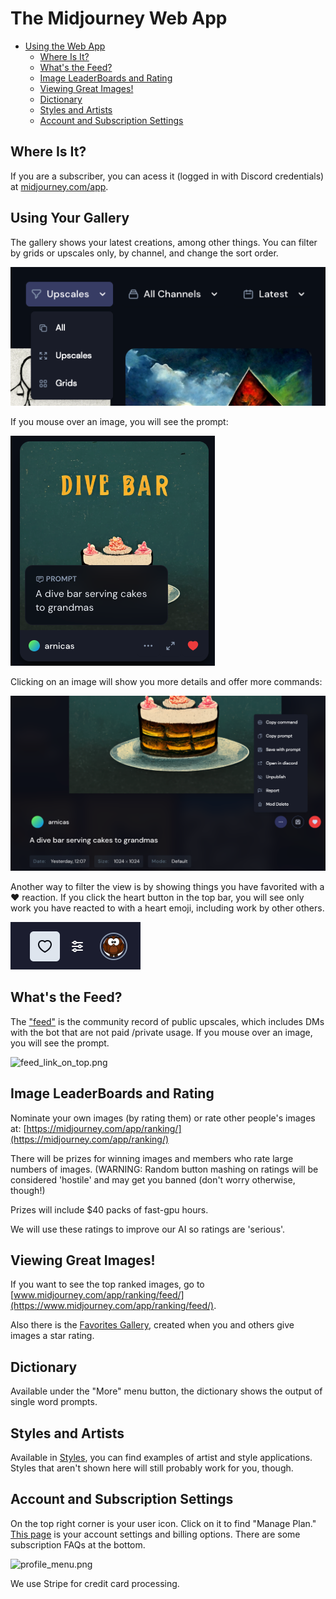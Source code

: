 # The Midjourney Web App

* [Using the Web App](web-app.md#using-the-web-app)
  * [Where Is It?](web-app.md#where-is-it)
  * [What's the Feed?](web-app.md#whats-the-feed)
  * [Image LeaderBoards and Rating](web-app.md#image-leaderboards-and-rating)
  * [Viewing Great Images!](web-app.md#viewing-great-images)
  * [Dictionary](web-app.md#dictionary)
  * [Styles and Artists](web-app.md#styles-and-artists)
  * [Account and Subscription Settings](web-app.md#account-and-subscription-settings)

## Where Is It?

If you are a subscriber, you can acess it (logged in with Discord credentials) at [midjourney.com/app](https://www.midjourney.com/app/).



## Using Your Gallery



The gallery shows your latest creations, among other things. You can filter by grids or upscales only, by channel, and change the sort order.

![Filter/sort commands in the gallery](<.gitbook/assets/image (28).png>)

If you mouse over an image, you will see the prompt:

![Mouse over an image to see the prompt](<.gitbook/assets/image (23).png>)

Clicking on an image will show you more details and offer more commands:

![Click on a gallery image for more info and options, such as the ... button shown.](<.gitbook/assets/image (7).png>)



Another way to filter the view is by showing things you have favorited with a ❤️ reaction.  If you click the heart button in the top bar, you will see only work you have reacted to with a heart emoji, including work by other others.

![](<.gitbook/assets/image (27).png>)



## What's the Feed?

The ["feed"](https://www.midjourney.com/app/feed/) is the community record of public upscales, which includes DMs with the bot that are not paid /private usage. If you mouse over an image, you will see the prompt.

![feed\_link\_on\_top.png](https://raw.githubusercontent.com/arnicas/MJ-Docs/main/.github/images/feed\_link\_on\_top.png)

## Image LeaderBoards and Rating

Nominate your own images (by rating them) or rate other people's images at: [https://midjourney.com/app/ranking/](https://midjourney.com/app/ranking/)

There will be prizes for winning images and members who rate large numbers of images. (WARNING: Random button mashing on ratings will be considered 'hostile' and may get you banned (don't worry otherwise, though!)

Prizes will include $40 packs of fast-gpu hours.

We will use these ratings to improve our AI so ratings are 'serious'.

## Viewing Great Images!

If you want to see the top ranked images, go to [www.midjourney.com/app/ranking/feed/](https://www.midjourney.com/app/ranking/feed/).

Also there is the [Favorites Gallery](https://www.midjourney.com/app/feed/favorites/), created when you and others give images a star rating.

## Dictionary

Available under the "More" menu button, the dictionary shows the output of single word prompts.

## Styles and Artists

Available in [Styles](https://www.midjourney.com/app/library/styles/), you can find examples of artist and style applications. Styles that aren't shown here will still probably work for you, though.

## Account and Subscription Settings

On the top right corner is your user icon. Click on it to find "Manage Plan." [This page](https://www.midjourney.com/account/) is your account settings and billing options. There are some subscription FAQs at the bottom.

![profile\_menu.png](https://raw.githubusercontent.com/arnicas/MJ-Docs/main/.github/images/profile\_menu.png)

We use Stripe for credit card processing.
